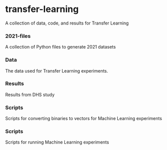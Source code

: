 # transfer-learning
A collection of data, code, and results for Transfer Learning

### 2021-files
A collection of Python files to generate 2021 datasets

### Data
The data used for Transfer Learning experiments. 

### Results
Results from DHS study

### Scripts
Scripts for converting binaries to vectors for Machine Learning experiments

### Scripts
Scripts for running Machine Learning experiments
